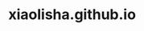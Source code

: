 # xiaolisha.github.io
<!doctype html>
<html>
<head>
	<meta charset="utf-8"/>
	<meta name="viewport" content="maximum-scale=1.0,minimum-scale=1.0,user-scalable=0,width=device-width,initial-scale=1.0"/>
    <meta name="format-detection" content="telephone=no,email=no,date=no,address=no">
    <link rel="stylesheet" href="./css/aui.css"/>
	<link rel="stylesheet" href="./css/aui-slider-full.css" />
	<link rel="stylesheet" href="./css/aui-flex.css" />
	<link rel="stylesheet" href="https://github.com/username/username.github.io" />
	<style type="text/css">
		p{
			color:#000;
		}
		.pic{
			background:url('./image/pic11.jpg');
			height:100%;
			width:100%;
			background-size:cover;
			background-repeat: no-repeat;
		}
		.pic p{
			padding-top:200px;
			padding-left:20px;
			font-size: 20px;
			color:#a70005;
			z-index: 1;
			padding-right:20px;
		}
		.ins{
			background:url('./image/pic17.jpg');
			height:100%;
			width:100%;
			background-size:cover;
			background-repeat: no-repeat;
		}
		.time{
			font-size: 20px;
			padding-top:100px;
			padding-left: 50px;
			color:#4ca295;
			padding-bottom:50px;
			padding-right: 30px;
		}
		.fade-in{
			margin-left: 100px;
		}
		.fade-in p{
			font-size: 20px;
			margin-bottom:25px;
			color:#4ca295;
		}
		@keyframes fade-in{
			0%{ opacity: 0;}
    		100%{opacity:1;}
		}
		@-webkit-keyframes fade-in{
    		0%{ opacity: 0;}
    		100%{opacity:1;}
		}
		@-ms-keyframes fade-in{
    		0%{ opacity: 0;}
    		100%{opacity:1;}
		}
		@-o-keyframes fade-in{
   			0%{ opacity: 0;}
    		100%{opacity:1;}
		}
		@-moz-keyframes fade-in{
    		0%{ opacity: 0;}
    		100%{opacity:1;}
		}
		.first-words{ 
    		opacity: 0;      /*实先规定文字的状态是不显示的*/
    		animation: fade-in 4s ease 0s 1;    /*调用名称为fade-in的动画，全程动画显示时间4S，进入方式为ease，延时0S进入，播放次数1次*/
		    -webkit-animation: fade-in 4s ease 0s 1;
		    -moz-animation: fade-in 4s ease 0s 1;
		    -o-animation: fade-in 4s ease 0s 1;
		    -ms-animation: fade-in 4s ease 0s 1;
    
		    /*规定动画的最后状态为结束状态*/
		    animation-fill-mode:forwards;
		    -webkit-animation-fill-mode: forwards;  
		    -o-animation-fill-mode: forwards; 
		    -ms-animation-fill-mode: forwards;   
		    -moz-animation-fill-mode: forwards; 
		}
		.second-words{ 
		    opacity: 0;    
		    animation: fade-in 4s ease 2s 1;
		    -webkit-animation: fade-in 4s ease 2s 1;
		    -moz-animation: fade-in 4s ease 2s 1;
		    -o-animation: fade-in 4s ease 2s 1;
		    -ms-animation: fade-in 4s ease 2s 1;
		    
		    /*规定动画的最后状态为结束状态*/
		    animation-fill-mode:forwards;
		    -webkit-animation-fill-mode: forwards;  
		    -o-animation-fill-mode: forwards; 
		    -ms-animation-fill-mode: forwards;   
		    -moz-animation-fill-mode: forwards; 
		}
		.third-words{ 
		    opacity: 0;    
		    animation: fade-in 4s ease 4s 1;
		    -webkit-animation: fade-in 4s ease 4s 1;
		    -moz-animation: fade-in 4s ease 4s 1;
		    -o-animation: fade-in 4s ease 4s 1;
		    -ms-animation: fade-in 4s ease 4s 1;
		    
		    /*规定动画的最后状态为结束状态*/
		    animation-fill-mode:forwards;
		    -webkit-animation-fill-mode: forwards;  
		    -o-animation-fill-mode: forwards; 
		    -ms-animation-fill-mode: forwards;   
		    -moz-animation-fill-mode: forwards; 
		}
		.four-words{ 
		    opacity: 0;    
		    animation: fade-in 4s ease 6s 1;
		    -webkit-animation: fade-in 4s ease 6s 1;
		    -moz-animation: fade-in 4s ease 6s 1;
		    -o-animation: fade-in 4s ease 6s 1;
		    -ms-animation: fade-in 4s ease 6s 1;
		    
		    /*规定动画的最后状态为结束状态*/
		    animation-fill-mode:forwards;
		    -webkit-animation-fill-mode: forwards;  
		    -o-animation-fill-mode: forwards; 
		    -ms-animation-fill-mode: forwards;   
		    -moz-animation-fill-mode: forwards; 
		}
		.first{
			font-size: 20px;
			padding-top:10px;
			padding-left: 10px;
			color:#527392;
		}
		.wrp{
			background: url('./image/pic12.jpg');
			height:100%;
			width:100%;
			background-size: cover;
			background-repeat: no-repeat;
		}
		.wrp p{
			color:#527392;
		}
		.title{
			padding:10px 0;
			font-size: 15px;
		}
		.word{
			text-indent:2em;
			padding:15px 20px;
			font-size: 15px;
		}
		.fade-out{
			padding:0 50px; 
		}
		.fade-out p{
			font-size: 15px;
			margin-bottom: 10px;
			padding:0 30px;
		}
		.list{
			background: url('./image/pic14.jpg');
			height:100%;
			width:100%;
			background-size: cover;
			background-repeat: no-repeat;
		}
		.fea{
			color:#26c8b7;
			font-size: 20px;
			padding-top:10px;
			padding-left: 10px;
		}
		.pre{
			font-size: 20px;
			padding:10px 30px;
			color:#26c8b7;
		}
		.hot{
			margin-bottom: 20px;
			padding:20px 30px;
		}
		.hot p{
			font-size: 15px;
			padding:10px 0;
			color:#26c8b7;
		}
		.img{
			background: url('./image/pic15.jpg');
			height:100%;
			width:100%;
			background-size: cover;
			background-repeat: no-repeat;
		}
		.one{
			font-size: 25px;
			padding-top: 100px;
			padding-left: 50px;
		}
		.menu{
			padding-top: 50px;
			padding-left: 50px;
		}
		.menu p{
			font-size: 23px;
			padding:10px;
			color:#5e0536;
		}
		.res{
			background: url('./image/pic16.jpg');
			height:100%;
			width:100%;
			background-size: cover;
			background-repeat: no-repeat;
		}
		.second{
			font-size: 25px;
			padding-top: 150px;
			padding-left: 50px;
		}
		.two{
			margin-top:80px;
			margin-left: 50px;
		}
		.two p{
			font-size: 20px;
			padding-bottom: 10px;
		}
	</style>
</head>
<body>
	<div class="aui-slider-full">
		<div class="aui-slider-list text aui-bg-primary  aui-text-center">
			<div class="pic">
				<p><b>《黑龙江省全民健身实施计划（2016-2020年）》将于近期下发了，下面让我们了解一下《《黑龙江省全民健身实施计划（2016-2020年）》有哪些具体内容。</b></p>
			</div>
		</div>
		<div class="aui-slider-list aui-flex-col aui-flex-middle">
			<div class="ins">
				<p class="time">《黑龙江省全民健身实施计划（2016-2020年）》即将正式发布，其中包括几方面内容。</p>
				<div class="fade-in">
					<p class="first-words">总体要求——极其明确</p>
					<p class="second-words">目标任务——非常全面</p>
					<p class="third-words">主要措施——相当齐全</p>
					<p class="four-words">实施保障——十分靠谱</p>
				</div>
			</div>
		</div>
		<div class="aui-slider-list aui-flex-col aui-flex-middle">
			<div class="wrp">
				<p class="first"><b>一、总体要求</b></p>
				<p class="title"><b>（一）指导思想</b></p>
				<p class="word">深入贯彻落实党的十八大三中、四中、五中会议和省委十一届六次全会的有关精神，以“四个全面”战略布局为统领，以增强人民体质、提高健康水平为根本目标，以满足广大人民群众日益增长的健身需求为出发点，坚持创新、协调、绿色、开放、共享的发展理念，坚持体育事业公益性，逐步完善符合省情、比较完整、覆盖城乡、可持续的全民健身公共服务体系，保障公民参加体育健身活动的合法权益，大力开展全民健身运动，优化群众体育发展环境，促进全民健身与竞技体育协调发展，提高人民群众的身体素质、健康水平和生活质量，努力奠定建设体育强省的坚实基础。</p>
				<p class="title"><b>（二）主要原则</b></p>
				<div class="fade-out">
					<p class="first-list">坚持改革引领，创新驱动</p>
					<p class="second-list">坚持以人为本，注重实效</p>
					<p class="third-list">坚持统筹兼顾，分类指导</p>
					<p class="four-list">坚持依法治体，确保基本</p>
					<p class="five-list">坚持突出重点，全面发展</p>
				</div>
			</div>
		</div>
		<div class="aui-slider-list text ">
			<div class="list">
				<p class="fea"><b>二、目标任务</b></p>
				<p class="pre">到2020年要实现以下目标</p>
				<div class="hot">
					<p>1.经常参加体育锻炼的人数占人口比例达到36%。</p>
					<p>2.人均体育场地面积达到1.65平方米。</p>
					<p>3.乡居民达到《国民体质测定标准》合格以上的人数比例达到92%。</p>
					<p>4.充分发挥全民健身的核心功能与多元化功能，全民健身的教育、经济和社会等功能进一步发挥，与各项社会事业互促发展的局面基本形成，提高全民健身消费在体育产业中的比重。</p>
					<p>5.建成与黑龙江省经济、社会发展水平相协调，基本满足广大居民体育健身需求、覆盖城乡、设施齐全、活动丰富的高水平的全民健身公共服务体系。</p>
					<p>6.全民健身成为健康龙江行动的有力支撑，群众体育事业达到新水平。</p>
				</div>
			</div>
		</div>
		<div class="aui-slider-list text  ">
			<div class="img">
				<p class="one">三、主要措施</p>
				<div class="menu">
					<p>创新全民健身治理体制</p>
					<p>完善全民健身工作机制</p>
					<P>建立全民健身评价体系</P>
					<p>创新全民健身激励机制</p>
				</div>
			</div>
		</div>
		<div class="aui-slider-list text  ">
			<div class="res">
				<p class="second">四、实施保障</p>
				<div class="two">
					<p>1.加强组织领导与协调</p>
					<p>2.加大资金投入与管理</p>
					<p>3.完善政策与法治保障</p>
					<p>4.严格过程监管与绩效评估</p>
				</div>
			</div>
		</div>
		<span class="aui-slider-up">
			<i class="aui-iconfont aui-icon-fold"></i>
		</span>
	</div>
	<script src="./script/api.js"></script>
	<script src="./script/aui-slider-full.js"></script>
	<script type="text/javascript">
		apiready = function(){
			api.parseTapmode();
		}
		var sliderFull = new auiSliderFull({
			direction:'y'
		});
		// $aui.sliderUp($api.byId("sliderNav"));
	</script>
</body>
</html>
